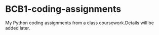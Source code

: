 # BCB1-coding-assignments

My Python coding assignments from a class coursework.Details will be added later.
